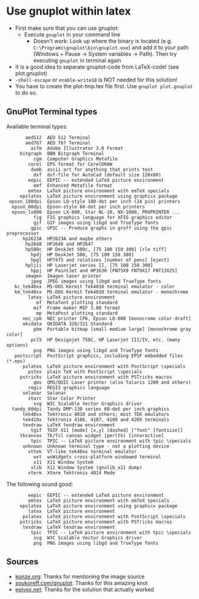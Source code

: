 Use gnuplot within latex
========================
* First make sure that you can use gnuplot:
  * Execute `gnuplot` in your command line
    * Doesn't work: Look up where the binary is located (e.g. `C:\Programs\gnuplot\bin\gnuplot.exe`) and add it to your path (Windows + Pause -> System variables -> Path). Then try executing `gnuplot` in terminal again
* It is a good idea to separate gnuplot-code from LaTeX-code! (see plot.gnuplot)
* `-shell-escape` or `enable-write18` is NOT needed for this solution!
* You have to create the plot-tmp.tex file first. Use `gnuplot plot.gnuplot` to do so.

GnuPlot Terminal types
----------------------
Available terminal types:

           aed512  AED 512 Terminal
           aed767  AED 767 Terminal
             aifm  Adobe Illustrator 3.0 Format
         bitgraph  BBN Bitgraph Terminal
              cgm  Computer Graphics Metafile
            corel  EPS format for CorelDRAW
             dumb  ascii art for anything that prints text
              dxf  dxf-file for AutoCad (default size 120x80)
            eepic  EEPIC -- extended LaTeX picture environment
              emf  Enhanced Metafile format
            emtex  LaTeX picture environment with emTeX specials
         epslatex  LaTeX picture environment using graphicx package
     epson_180dpi  Epson LQ-style 180-dot per inch (24 pin) printers
      epson_60dpi  Epson-style 60-dot per inch printers
      epson_lx800  Epson LX-800, Star NL-10, NX-1000, PROPRINTER ...
              fig  FIG graphics language for XFIG graphics editor
              gif  GIF images using libgd and TrueType fonts
             gpic  GPIC -- Produce graphs in groff using the gpic preprocessor
          hp2623A  HP2623A and maybe others
           hp2648  HP2648 and HP2647
           hp500c  HP DeskJet 500c, [75 100 150 300] [rle tiff]
             hpdj  HP DeskJet 500, [75 100 150 300]
             hpgl  HP7475 and relatives [number of pens] [eject]
           hpljii  HP Laserjet series II, [75 100 150 300]
             hppj  HP PaintJet and HP3630 [FNT5X9 FNT9X17 FNT13X25]
           imagen  Imagen laser printer
             jpeg  JPEG images using libgd and TrueType fonts
       kc_tek40xx  MS-DOS Kermit Tek4010 terminal emulator - color
       km_tek40xx  MS-DOS Kermit Tek4010 terminal emulator - monochrome
            latex  LaTeX picture environment
               mf  Metafont plotting standard
              mif  Frame maker MIF 3.00 format
               mp  MetaPost plotting standard
          nec_cp6  NEC printer CP6, Epson LQ-800 [monocrome color draft]
          okidata  OKIDATA 320/321 Standard
              pbm  Portable bitmap [small medium large] [monochrome gray color]
             pcl5  HP Designjet 750C, HP Laserjet III/IV, etc. (many options)
              png  PNG images using libgd and TrueType fonts
       postscript  PostScript graphics, including EPSF embedded files (*.eps)
          pslatex  LaTeX picture environment with PostScript \specials
            pstex  plain TeX with PostScript \specials
         pstricks  LaTeX picture environment with PSTricks macros
              qms  QMS/QUIC Laser printer (also Talaris 1200 and others)
            regis  REGIS graphics language
          selanar  Selanar
            starc  Star Color Printer
              svg  W3C Scalable Vector Graphics driver
      tandy_60dpi  Tandy DMP-130 series 60-dot per inch graphics
          tek40xx  Tektronix 4010 and others; most TEK emulators
          tek410x  Tektronix 4106, 4107, 4109 and 420X terminals
          texdraw  LaTeX texdraw environment
             tgif  TGIF X11 [mode] [x,y] [dashed] ["font" [fontsize]]
         tkcanvas  Tk/Tcl canvas widget [perltk] [interactive]
             tpic  TPIC -- LaTeX picture environment with tpic \specials
          unknown  Unknown terminal type - not a plotting device
            vttek  VT-like tek40xx terminal emulator
              wxt  wxWidgets cross-platform windowed terminal
              x11  X11 Window System
             xlib  X11 Window System (gnulib_x11 dump)
            xterm  Xterm Tektronix 4014 Mode

The following sound good:

            eepic  EEPIC -- extended LaTeX picture environment
            emtex  LaTeX picture environment with emTeX specials
         epslatex  LaTeX picture environment using graphicx package
            latex  LaTeX picture environment
          pslatex  LaTeX picture environment with PostScript \specials
         pstricks  LaTeX picture environment with PSTricks macros
          texdraw  LaTeX texdraw environment
             tpic  TPIC -- LaTeX picture environment with tpic \specials
              svg  W3C Scalable Vector Graphics driver
              png  PNG images using libgd and TrueType fonts

Sources
-------
* [konze.org](http://konze.org/?p=422): Thanks for mentioning the image source
* [soukoreff.com/gnuplot](http://soukoreff.com/gnuplot/): Thanks for this amazing knot
* [eelvex.net](http://www.eelvex.net/latex/graphs-and-diagrams-in-latex/): Thanks for the solution that actually worked
